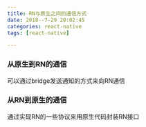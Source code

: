 ```yaml
---
title: RN与原生之间的通信方式
date: 2018--7-29 20:02:45
categories: react-native
tags: [react-native]

---
```


### 从原生到RN的通信

可以通过bridge发送通知的方式来向RN通信

### 从RN到原生的通信

通过实现RN的一些协议来用原生代码封装RN接口